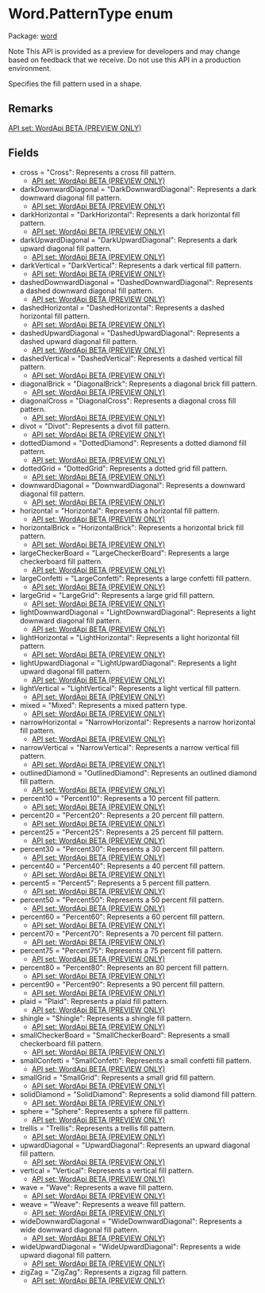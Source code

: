 # Word.PatternType enum

Package: [word](/en-us/javascript/api/word)

Note
This API is provided as a preview for developers and may change based on feedback that we receive. Do not use this API in a production environment.

Specifies the fill pattern used in a shape.

## Remarks

[ API set: WordApi BETA (PREVIEW ONLY) ](/en-us/javascript/api/requirement-sets/word/word-api-requirement-sets)

## Fields

- cross = "Cross": Represents a cross fill pattern.
  - [ API set: WordApi BETA (PREVIEW ONLY) ](/en-us/javascript/api/requirement-sets/word/word-api-requirement-sets)
- darkDownwardDiagonal = "DarkDownwardDiagonal": Represents a dark downward diagonal fill pattern.
  - [ API set: WordApi BETA (PREVIEW ONLY) ](/en-us/javascript/api/requirement-sets/word/word-api-requirement-sets)
- darkHorizontal = "DarkHorizontal": Represents a dark horizontal fill pattern.
  - [ API set: WordApi BETA (PREVIEW ONLY) ](/en-us/javascript/api/requirement-sets/word/word-api-requirement-sets)
- darkUpwardDiagonal = "DarkUpwardDiagonal": Represents a dark upward diagonal fill pattern.
  - [ API set: WordApi BETA (PREVIEW ONLY) ](/en-us/javascript/api/requirement-sets/word/word-api-requirement-sets)
- darkVertical = "DarkVertical": Represents a dark vertical fill pattern.
  - [ API set: WordApi BETA (PREVIEW ONLY) ](/en-us/javascript/api/requirement-sets/word/word-api-requirement-sets)
- dashedDownwardDiagonal = "DashedDownwardDiagonal": Represents a dashed downward diagonal fill pattern.
  - [ API set: WordApi BETA (PREVIEW ONLY) ](/en-us/javascript/api/requirement-sets/word/word-api-requirement-sets)
- dashedHorizontal = "DashedHorizontal": Represents a dashed horizontal fill pattern.
  - [ API set: WordApi BETA (PREVIEW ONLY) ](/en-us/javascript/api/requirement-sets/word/word-api-requirement-sets)
- dashedUpwardDiagonal = "DashedUpwardDiagonal": Represents a dashed upward diagonal fill pattern.
  - [ API set: WordApi BETA (PREVIEW ONLY) ](/en-us/javascript/api/requirement-sets/word/word-api-requirement-sets)
- dashedVertical = "DashedVertical": Represents a dashed vertical fill pattern.
  - [ API set: WordApi BETA (PREVIEW ONLY) ](/en-us/javascript/api/requirement-sets/word/word-api-requirement-sets)
- diagonalBrick = "DiagonalBrick": Represents a diagonal brick fill pattern.
  - [ API set: WordApi BETA (PREVIEW ONLY) ](/en-us/javascript/api/requirement-sets/word/word-api-requirement-sets)
- diagonalCross = "DiagonalCross": Represents a diagonal cross fill pattern.
  - [ API set: WordApi BETA (PREVIEW ONLY) ](/en-us/javascript/api/requirement-sets/word/word-api-requirement-sets)
- divot = "Divot": Represents a divot fill pattern.
  - [ API set: WordApi BETA (PREVIEW ONLY) ](/en-us/javascript/api/requirement-sets/word/word-api-requirement-sets)
- dottedDiamond = "DottedDiamond": Represents a dotted diamond fill pattern.
  - [ API set: WordApi BETA (PREVIEW ONLY) ](/en-us/javascript/api/requirement-sets/word/word-api-requirement-sets)
- dottedGrid = "DottedGrid": Represents a dotted grid fill pattern.
  - [ API set: WordApi BETA (PREVIEW ONLY) ](/en-us/javascript/api/requirement-sets/word/word-api-requirement-sets)
- downwardDiagonal = "DownwardDiagonal": Represents a downward diagonal fill pattern.
  - [ API set: WordApi BETA (PREVIEW ONLY) ](/en-us/javascript/api/requirement-sets/word/word-api-requirement-sets)
- horizontal = "Horizontal": Represents a horizontal fill pattern.
  - [ API set: WordApi BETA (PREVIEW ONLY) ](/en-us/javascript/api/requirement-sets/word/word-api-requirement-sets)
- horizontalBrick = "HorizontalBrick": Represents a horizontal brick fill pattern.
  - [ API set: WordApi BETA (PREVIEW ONLY) ](/en-us/javascript/api/requirement-sets/word/word-api-requirement-sets)
- largeCheckerBoard = "LargeCheckerBoard": Represents a large checkerboard fill pattern.
  - [ API set: WordApi BETA (PREVIEW ONLY) ](/en-us/javascript/api/requirement-sets/word/word-api-requirement-sets)
- largeConfetti = "LargeConfetti": Represents a large confetti fill pattern.
  - [ API set: WordApi BETA (PREVIEW ONLY) ](/en-us/javascript/api/requirement-sets/word/word-api-requirement-sets)
- largeGrid = "LargeGrid": Represents a large grid fill pattern.
  - [ API set: WordApi BETA (PREVIEW ONLY) ](/en-us/javascript/api/requirement-sets/word/word-api-requirement-sets)
- lightDownwardDiagonal = "LightDownwardDiagonal": Represents a light downward diagonal fill pattern.
  - [ API set: WordApi BETA (PREVIEW ONLY) ](/en-us/javascript/api/requirement-sets/word/word-api-requirement-sets)
- lightHorizontal = "LightHorizontal": Represents a light horizontal fill pattern.
  - [ API set: WordApi BETA (PREVIEW ONLY) ](/en-us/javascript/api/requirement-sets/word/word-api-requirement-sets)
- lightUpwardDiagonal = "LightUpwardDiagonal": Represents a light upward diagonal fill pattern.
  - [ API set: WordApi BETA (PREVIEW ONLY) ](/en-us/javascript/api/requirement-sets/word/word-api-requirement-sets)
- lightVertical = "LightVertical": Represents a light vertical fill pattern.
  - [ API set: WordApi BETA (PREVIEW ONLY) ](/en-us/javascript/api/requirement-sets/word/word-api-requirement-sets)
- mixed = "Mixed": Represents a mixed pattern type.
  - [ API set: WordApi BETA (PREVIEW ONLY) ](/en-us/javascript/api/requirement-sets/word/word-api-requirement-sets)
- narrowHorizontal = "NarrowHorizontal": Represents a narrow horizontal fill pattern.
  - [ API set: WordApi BETA (PREVIEW ONLY) ](/en-us/javascript/api/requirement-sets/word/word-api-requirement-sets)
- narrowVertical = "NarrowVertical": Represents a narrow vertical fill pattern.
  - [ API set: WordApi BETA (PREVIEW ONLY) ](/en-us/javascript/api/requirement-sets/word/word-api-requirement-sets)
- outlinedDiamond = "OutlinedDiamond": Represents an outlined diamond fill pattern.
  - [ API set: WordApi BETA (PREVIEW ONLY) ](/en-us/javascript/api/requirement-sets/word/word-api-requirement-sets)
- percent10 = "Percent10": Represents a 10 percent fill pattern.
  - [ API set: WordApi BETA (PREVIEW ONLY) ](/en-us/javascript/api/requirement-sets/word/word-api-requirement-sets)
- percent20 = "Percent20": Represents a 20 percent fill pattern.
  - [ API set: WordApi BETA (PREVIEW ONLY) ](/en-us/javascript/api/requirement-sets/word/word-api-requirement-sets)
- percent25 = "Percent25": Represents a 25 percent fill pattern.
  - [ API set: WordApi BETA (PREVIEW ONLY) ](/en-us/javascript/api/requirement-sets/word/word-api-requirement-sets)
- percent30 = "Percent30": Represents a 30 percent fill pattern.
  - [ API set: WordApi BETA (PREVIEW ONLY) ](/en-us/javascript/api/requirement-sets/word/word-api-requirement-sets)
- percent40 = "Percent40": Represents a 40 percent fill pattern.
  - [ API set: WordApi BETA (PREVIEW ONLY) ](/en-us/javascript/api/requirement-sets/word/word-api-requirement-sets)
- percent5 = "Percent5": Represents a 5 percent fill pattern.
  - [ API set: WordApi BETA (PREVIEW ONLY) ](/en-us/javascript/api/requirement-sets/word/word-api-requirement-sets)
- percent50 = "Percent50": Represents a 50 percent fill pattern.
  - [ API set: WordApi BETA (PREVIEW ONLY) ](/en-us/javascript/api/requirement-sets/word/word-api-requirement-sets)
- percent60 = "Percent60": Represents a 60 percent fill pattern.
  - [ API set: WordApi BETA (PREVIEW ONLY) ](/en-us/javascript/api/requirement-sets/word/word-api-requirement-sets)
- percent70 = "Percent70": Represents a 70 percent fill pattern.
  - [ API set: WordApi BETA (PREVIEW ONLY) ](/en-us/javascript/api/requirement-sets/word/word-api-requirement-sets)
- percent75 = "Percent75": Represents a 75 percent fill pattern.
  - [ API set: WordApi BETA (PREVIEW ONLY) ](/en-us/javascript/api/requirement-sets/word/word-api-requirement-sets)
- percent80 = "Percent80": Represents an 80 percent fill pattern.
  - [ API set: WordApi BETA (PREVIEW ONLY) ](/en-us/javascript/api/requirement-sets/word/word-api-requirement-sets)
- percent90 = "Percent90": Represents a 90 percent fill pattern.
  - [ API set: WordApi BETA (PREVIEW ONLY) ](/en-us/javascript/api/requirement-sets/word/word-api-requirement-sets)
- plaid = "Plaid": Represents a plaid fill pattern.
  - [ API set: WordApi BETA (PREVIEW ONLY) ](/en-us/javascript/api/requirement-sets/word/word-api-requirement-sets)
- shingle = "Shingle": Represents a shingle fill pattern.
  - [ API set: WordApi BETA (PREVIEW ONLY) ](/en-us/javascript/api/requirement-sets/word/word-api-requirement-sets)
- smallCheckerBoard = "SmallCheckerBoard": Represents a small checkerboard fill pattern.
  - [ API set: WordApi BETA (PREVIEW ONLY) ](/en-us/javascript/api/requirement-sets/word/word-api-requirement-sets)
- smallConfetti = "SmallConfetti": Represents a small confetti fill pattern.
  - [ API set: WordApi BETA (PREVIEW ONLY) ](/en-us/javascript/api/requirement-sets/word/word-api-requirement-sets)
- smallGrid = "SmallGrid": Represents a small grid fill pattern.
  - [ API set: WordApi BETA (PREVIEW ONLY) ](/en-us/javascript/api/requirement-sets/word/word-api-requirement-sets)
- solidDiamond = "SolidDiamond": Represents a solid diamond fill pattern.
  - [ API set: WordApi BETA (PREVIEW ONLY) ](/en-us/javascript/api/requirement-sets/word/word-api-requirement-sets)
- sphere = "Sphere": Represents a sphere fill pattern.
  - [ API set: WordApi BETA (PREVIEW ONLY) ](/en-us/javascript/api/requirement-sets/word/word-api-requirement-sets)
- trellis = "Trellis": Represents a trellis fill pattern.
  - [ API set: WordApi BETA (PREVIEW ONLY) ](/en-us/javascript/api/requirement-sets/word/word-api-requirement-sets)
- upwardDiagonal = "UpwardDiagonal": Represents an upward diagonal fill pattern.
  - [ API set: WordApi BETA (PREVIEW ONLY) ](/en-us/javascript/api/requirement-sets/word/word-api-requirement-sets)
- vertical = "Vertical": Represents a vertical fill pattern.
  - [ API set: WordApi BETA (PREVIEW ONLY) ](/en-us/javascript/api/requirement-sets/word/word-api-requirement-sets)
- wave = "Wave": Represents a wave fill pattern.
  - [ API set: WordApi BETA (PREVIEW ONLY) ](/en-us/javascript/api/requirement-sets/word/word-api-requirement-sets)
- weave = "Weave": Represents a weave fill pattern.
  - [ API set: WordApi BETA (PREVIEW ONLY) ](/en-us/javascript/api/requirement-sets/word/word-api-requirement-sets)
- wideDownwardDiagonal = "WideDownwardDiagonal": Represents a wide downward diagonal fill pattern.
  - [ API set: WordApi BETA (PREVIEW ONLY) ](/en-us/javascript/api/requirement-sets/word/word-api-requirement-sets)
- wideUpwardDiagonal = "WideUpwardDiagonal": Represents a wide upward diagonal fill pattern.
  - [ API set: WordApi BETA (PREVIEW ONLY) ](/en-us/javascript/api/requirement-sets/word/word-api-requirement-sets)
- zigZag = "ZigZag": Represents a zigzag fill pattern.
  - [ API set: WordApi BETA (PREVIEW ONLY) ](/en-us/javascript/api/requirement-sets/word/word-api-requirement-sets)